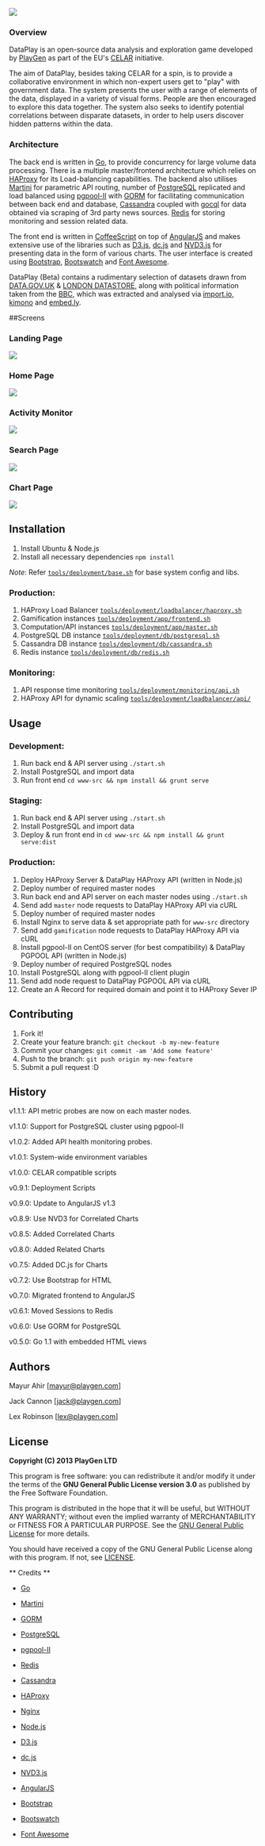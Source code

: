 ![](http://i.imgur.com/l7RwTtQ.png)

### Overview
DataPlay is an open-source data analysis and exploration game developed by [PlayGen](http://playgen.com) as part of the EU's [CELAR](http://celarcloud.eu) initiative.

The aim of DataPlay, besides taking CELAR for a spin, is to provide a collaborative environment in which non-expert users get to "play" with government data. The system presents the user with a range of elements of the data, displayed in a variety of visual forms. People are then encouraged to explore this data together. The system also seeks to identify potential correlations between disparate datasets, in order to help users discover hidden patterns within the data.

### Architecture
The back end is written in [Go](http://golang.org), to provide concurrency for large volume data processing. There is a multiple master/frontend architecture which relies on [HAProxy](http://www.haproxy.org) for its Load-balancing capabilities. The backend also utilises [Martini](https://github.com/go-martini/martini) for parametric API routing, number of [PostgreSQL](http://www.postgresql.org) replicated and load balanced using [pgpool-II](http://www.pgpool.net/mediawiki/index.php/Main_Page) with [GORM](https://github.com/jinzhu/gorm) for facilitating communication between back end and database, [Cassandra](http://cassandra.apache.org) coupled with [gocql](https://github.com/gocql/gocql) for data obtained via scraping of 3rd party news sources. [Redis](http://redis.io) for storing monitoring and session related data.

The front end is written in [CoffeeScript](http://coffeescript.org) on top of [AngularJS](https://angularjs.org) and makes extensive use of the libraries such as [D3.js](http://d3js.org), [dc.js](http://dc-js.github.io/dc.js) and [NVD3.js](http://nvd3.org) for presenting data in the form of various charts. The user interface is created using [Bootstrap](http://getbootstrap.com), [Bootswatch](https://bootswatch.com) and [Font Awesome](http://fontawesome.io).

DataPlay (Beta) contains a rudimentary selection of datasets drawn from [DATA.GOV.UK](http://data.gov.uk) & [LONDON DATASTORE](http://data.london.gov.uk), along with political information taken from the [BBC](http://www.bbc.co.uk/news), which was extracted and analysed via [import.io](https://import.io), [kimono](https://www.kimonolabs.com) and [embed.ly](http://embed.ly).

##Screens
### Landing Page
![](http://i.imgur.com/lMcdMYL.png)

### Home Page
![](http://i.imgur.com/81T9n1k.png)

### Activity Monitor
![](http://i.imgur.com/U1gm66j.png)

### Search Page
![](http://i.imgur.com/RbI9YbX.png)

### Chart Page
![](http://i.imgur.com/LP5c5C3.png)

## Installation

1. Install Ubuntu & Node.js
2. Install all necessary dependencies `npm install`

*Note*: Refer [`tools/deployment/base.sh`](tools/deployment/base.sh) for base system config and libs.

### Production:

1. HAProxy Load Balancer [`tools/deployment/loadbalancer/haproxy.sh`](tools/deployment/loadbalancer/haproxy.sh)
2. Gamification instances [`tools/deployment/app/frontend.sh`](tools/deployment/app/frontend.sh)
3. Computation/API instances [`tools/deployment/app/master.sh`](tools/deployment/app/master.sh)
4. PostgreSQL DB instance [`tools/deployment/db/postgresql.sh`](tools/deployment/db/postgresql.sh)
5. Cassandra DB instance [`tools/deployment/db/cassandra.sh`](tools/deployment/db/cassandra.sh)
6. Redis instance [`tools/deployment/db/redis.sh`](tools/deployment/db/redis.sh)

### Monitoring:

1. API response time monitoring [`tools/deployment/monitoring/api.sh`](tools/deployment/monitoring/api.sh)
2. HAProxy API for dynamic scaling [`tools/deployment/loadbalancer/api/`](tools/deployment/loadbalancer/api)

## Usage

### Development:

1. Run back end & API server using `./start.sh`
2. Install PostgreSQL and import data
3. Run front end `cd www-src && npm install && grunt serve`

### Staging:

1. Run back end & API server using `./start.sh`
2. Install PostgreSQL and import data
3. Deploy & run front end in `cd www-src && npm install && grunt serve:dist`

### Production:

1. Deploy HAProxy Server & DataPlay HAProxy API (written in Node.js)
2. Deploy number of required master nodes
  1. Run back end and API server on each master nodes using `./start.sh`
  2. Send add `master` node requests to DataPlay HAProxy API via cURL
3. Deploy number of required master nodes
  1. Install Nginx to serve data & set appropriate path for `www-src` directory
  2. Send add `gamification` node requests to DataPlay HAProxy API via cURL
4. Install pgpool-II on CentOS server (for best compatibility) & DataPlay PGPOOL API (written in Node.js)
5. Deploy number of required PostgreSQL nodes
  1. Install PostgreSQL along with pgpool-II client plugin
  2. Send add node request to DataPlay PGPOOL API via cURL
6. Create an A Record for required domain and point it to HAProxy Sever IP

## Contributing

1. Fork it!
2. Create your feature branch: `git checkout -b my-new-feature`
3. Commit your changes: `git commit -am 'Add some feature'`
4. Push to the branch: `git push origin my-new-feature`
5. Submit a pull request :D

## History

v1.1.1: 	API metric probes are now on each master nodes.

v1.1.0: 	Support for PostgreSQL cluster using pgpool-II

v1.0.2: 	Added API health monitoring probes.

v1.0.1: 	System-wide environment variables

v1.0.0: 	CELAR compatible scripts

v0.9.1: 	Deployment Scripts

v0.9.0: 	Update to AngularJS v1.3

v0.8.9: 	Use NVD3 for Correlated Charts

v0.8.5: 	Added Correlated Charts

v0.8.0: 	Added Related Charts

v0.7.5: 	Added DC.js for Charts

v0.7.2: 	Use Bootstrap for HTML

v0.7.0: 	Migrated frontend to AngularJS

v0.6.1: 	Moved Sessions to Redis

v0.6.0: 	Use GORM for PostgreSQL

v0.5.0: 	Go 1.1 with embedded HTML views

## Authors

Mayur Ahir [mayur@playgen.com]

Jack Cannon [jack@playgen.com]

Lex Robinson [lex@playgen.com]

## License

**Copyright (C) 2013 PlayGen LTD**

This program is free software: you can redistribute it and/or modify it under the terms of the **GNU General Public License version 3.0** as published by the Free Software Foundation.

This program is distributed in the hope that it will be useful, but WITHOUT ANY WARRANTY; without even the implied warranty of MERCHANTABILITY or FITNESS FOR A PARTICULAR PURPOSE. See the [GNU General Public License](LICENSE.md) for more details.

You should have received a copy of the GNU General Public License along with this program. If not, see [LICENSE](LICENSE.md).

** Credits **

- [Go](https://golang.org)

- [Martini](https://github.com/go-martini/martini)

- [GORM](https://github.com/jinzhu/gorm)

- [PostgreSQL](http://www.postgresql.org)

- [pgpool-II](http://www.pgpool.net)

- [Redis](http://redis.io)

- [Cassandra](http://cassandra.apache.org)

- [HAProxy](http://www.haproxy.org)

- [Nginx](http://nginx.org)

- [Node.js](https://nodejs.org)

- [D3.js](http://d3js.org)

- [dc.js](http://dc-js.github.io/dc.js)

- [NVD3.js](http://nvd3.org)

- [AngularJS](https://angularjs.org)

- [Bootstrap](http://getbootstrap.com)

- [Bootswatch](https://bootswatch.com)

- [Font Awesome](http://fontawesome.io)
